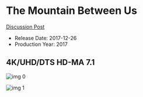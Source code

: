 # The Mountain Between Us

[Discussion Post](https://www.avsforum.com/threads/bass-eq-for-filtered-movies.2995212/post-56753272)

* Release Date: 2017-12-26
* Production Year: 2017

## 4K/UHD/DTS HD-MA 7.1

![img 0](https://fanart.tv/fanart/movies/290512/moviethumb/the-mountain-between-us-5a14600d4f13a.jpg)

![img 1](https://i.imgur.com/RaQHh4B.png)

